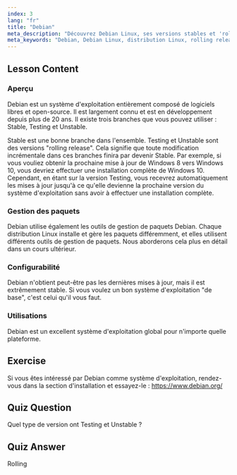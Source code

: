 ```yaml
---
index: 3
lang: "fr"
title: "Debian"
meta_description: "Découvrez Debian Linux, ses versions stables et 'rolling release', et la gestion des paquets. Découvrez pourquoi Debian est un excellent système d'exploitation de base pour les débutants et les utilisateurs intermédiaires."
meta_keywords: "Debian, Debian Linux, distribution Linux, rolling release, gestion des paquets, tutoriel Linux, Linux pour débutants, guide Linux"
---
```


## Lesson Content

### Aperçu

Debian est un système d'exploitation entièrement composé de logiciels libres et open-source. Il est largement connu et est en développement depuis plus de 20 ans. Il existe trois branches que vous pouvez utiliser : Stable, Testing et Unstable.

Stable est une bonne branche dans l'ensemble. Testing et Unstable sont des versions "rolling release". Cela signifie que toute modification incrémentale dans ces branches finira par devenir Stable. Par exemple, si vous vouliez obtenir la prochaine mise à jour de Windows 8 vers Windows 10, vous devriez effectuer une installation complète de Windows 10. Cependant, en étant sur la version Testing, vous recevrez automatiquement les mises à jour jusqu'à ce qu'elle devienne la prochaine version du système d'exploitation sans avoir à effectuer une installation complète.

### Gestion des paquets

Debian utilise également les outils de gestion de paquets Debian. Chaque distribution Linux installe et gère les paquets différemment, et elles utilisent différents outils de gestion de paquets. Nous aborderons cela plus en détail dans un cours ultérieur.

### Configurabilité

Debian n'obtient peut-être pas les dernières mises à jour, mais il est extrêmement stable. Si vous voulez un bon système d'exploitation "de base", c'est celui qu'il vous faut.

### Utilisations

Debian est un excellent système d'exploitation global pour n'importe quelle plateforme.

## Exercise

Si vous êtes intéressé par Debian comme système d'exploitation, rendez-vous dans la section d'installation et essayez-le : <https://www.debian.org/>

## Quiz Question

Quel type de version ont Testing et Unstable ?

## Quiz Answer

Rolling
